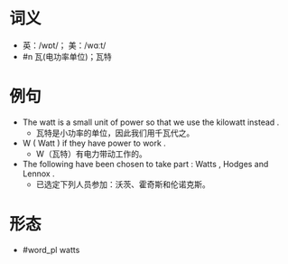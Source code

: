 # 词义
- 英：/wɒt/； 美：/wɑːt/
- #n 瓦(电功率单位)；瓦特
# 例句
- The watt is a small unit of power so that we use the kilowatt instead .
	- 瓦特是小功率的单位，因此我们用千瓦代之。
- W ( Watt ) if they have power to work .
	- W（瓦特）有电力带动工作的。
- The following have been chosen to take part : Watts , Hodges and Lennox .
	- 已选定下列人员参加：沃茨、霍奇斯和伦诺克斯。
# 形态
- #word_pl watts
